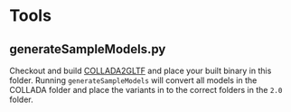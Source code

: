 # Tools
## generateSampleModels.py

Checkout and build [COLLADA2GLTF](https://github.com/KhronosGroup/COLLADA2GLTF) and place your built binary in this folder. Running `generateSampleModels` will convert all models in the COLLADA folder and place the variants in to the correct folders in the `2.0` folder.
